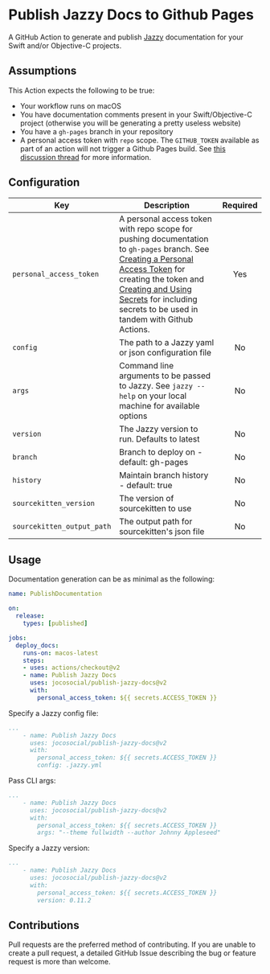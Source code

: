 # Publish Jazzy Docs to Github Pages
A GitHub Action to generate and publish [Jazzy](https://github.com/realm/jazzy/) documentation for your Swift and/or Objective-C projects.

## Assumptions
This Action expects the following to be true:
* Your workflow runs on macOS
* You have documentation comments present in your Swift/Objective-C project (otherwise you will be generating a pretty useless website)
* You have a `gh-pages` branch in your repository
* A personal access token with `repo` scope. The `GITHUB_TOKEN` available as part of an action will not trigger a Github Pages build. See [this discussion thread](https://github.community/t5/GitHub-Actions/Github-action-not-triggering-gh-pages-upon-push/td-p/26869) for more information.

## Configuration
|Key|Description|Required|
|---|---|:---:|
| `personal_access_token` | A personal access token with repo scope for pushing documentation to `gh-pages` branch. See [Creating a Personal Access Token](https://docs.github.com/en/github/authenticating-to-github/creating-a-personal-access-token#creating-a-token) for creating the token and [Creating and Using Secrets](https://help.github.com/en/github/automating-your-workflow-with-github-actions/virtual-environments-for-github-actions#creating-and-using-secrets-encrypted-variables) for including secrets to be used in tandem with Github Actions. | Yes |
| `config` | The path to a Jazzy yaml or json configuration file | No |
| `args` | Command line arguments to be passed to Jazzy. See `jazzy --help` on your local machine for available options | No |
| `version` | The Jazzy version to run. Defaults to latest | No
| `branch` | Branch to deploy on - default: gh-pages | No |
| `history` | Maintain branch history - default: true | No
| `sourcekitten_version` | The version of sourcekitten to use | No
| `sourcekitten_output_path` | The output path for sourcekitten's json file | No

## Usage
Documentation generation can be as minimal as the following:
```yaml
name: PublishDocumentation

on:
  release:
    types: [published]

jobs:
  deploy_docs:
    runs-on: macos-latest
    steps:
    - uses: actions/checkout@v2
    - name: Publish Jazzy Docs
      uses: jocosocial/publish-jazzy-docs@v2
      with:
        personal_access_token: ${{ secrets.ACCESS_TOKEN }}
```

Specify a Jazzy config file:
```yaml
...
    - name: Publish Jazzy Docs
      uses: jocosocial/publish-jazzy-docs@v2
      with:
        personal_access_token: ${{ secrets.ACCESS_TOKEN }}
        config: .jazzy.yml
```

Pass CLI args:
```yaml
...
    - name: Publish Jazzy Docs
      uses: jocosocial/publish-jazzy-docs@v2
      with:
        personal_access_token: ${{ secrets.ACCESS_TOKEN }}
        args: "--theme fullwidth --author Johnny Appleseed"
```

Specify a Jazzy version:
```yaml
...
    - name: Publish Jazzy Docs
      uses: jocosocial/publish-jazzy-docs@v2
      with:
        personal_access_token: ${{ secrets.ACCESS_TOKEN }}
        version: 0.11.2
```

## Contributions
Pull requests are the preferred method of contributing. If you are unable to create a pull request, a detailed GitHub Issue describing the bug or feature request is more than welcome.
